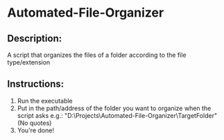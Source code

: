 # Automated-File-Organizer

## Description:
A script that organizes the files of a folder according to the file type/extension

## Instructions:
1) Run the executable
2) Put in the path/address of the folder you want to organize when the script asks
   e.g.: "D:\Projects\Automated-File-Organizer\TargetFolder" (No quotes)
3) You're done!
